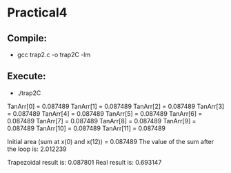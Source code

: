 # Practical4

## Compile:

* gcc trap2.c -o trap2C -lm

## Execute:

* ./trap2C

TanArr[0] = 0.087489
TanArr[1] = 0.087489
TanArr[2] = 0.087489
TanArr[3] = 0.087489
TanArr[4] = 0.087489
TanArr[5] = 0.087489
TanArr[6] = 0.087489
TanArr[7] = 0.087489
TanArr[8] = 0.087489
TanArr[9] = 0.087489
TanArr[10] = 0.087489
TanArr[11] = 0.087489

Initial area (sum at x(0) and x(12)) = 0.087489
The value of the sum after the loop is: 2.012239

Trapezoidal result is: 0.087801
Real result is: 0.693147
